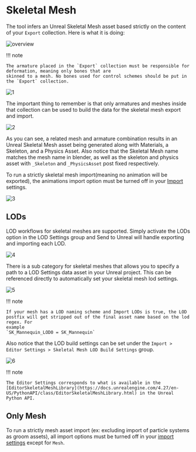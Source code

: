 # Skeletal Mesh

The tool infers an Unreal Skeletal Mesh asset based strictly on the content of your `Export` collection. Here is what
it is doing:


![overview](./images/skeletal-mesh/overview.svg)

!!! note
  
    The armature placed in the `Export` collection must be responsible for deformation, meaning only bones that are
    skinned to a mesh. No bones used for control schemes should be put in the `Export` collection.

![1](./images/skeletal-mesh/1.gif)

The important thing to remember is that only armatures and meshes inside that collection can be used to build the data for the
skeletal mesh export and import.

![2](./images/skeletal-mesh/2.gif)

As you can see, a related mesh and armature combination results in an Unreal Skeletal Mesh asset being generated along with
Materials, a Skeleton, and a Physics Asset. Also notice that the Skeletal Mesh name matches the mesh name in blender, as well
as the skeleton and physics asset with `_Skeleton` and `_PhysicsAsset` post fixed respectively.


To run a strictly skeletal mesh import(meaning no animation will be exported), the animations import option must be
turned off in your [Import](/settings/import.html#animation) settings.

![3](./images/skeletal-mesh/3.png)

## LODs

LOD workflows for skeletal meshes are supported. Simply activate the LODs option in the LOD Settings group and Send to
Unreal will handle exporting and importing each LOD.

![4](./images/skeletal-mesh/4.png)


There is a sub category for skeletal meshes that allows you to specify a path to a LOD Settings data asset in your
Unreal project. This can be referenced directly to automatically set your skeletal
mesh lod settings.

![5](./images/skeletal-mesh/5.png)

!!! note

    If your mesh has a LOD naming scheme and Import LODs is true, the LOD postfix will get stripped out of the final asset name based on the lod regex. For
    example
    `SK_Mannequin_LOD0 = SK_Mannequin`

Also notice that the LOD build settings can be set under the
`Import > Editor Settings > Skeletal Mesh LOD Build Settings` group.

![6](./images/skeletal-mesh/6.png)

!!! note

    The Editor Settings corresponds to what is available in the [EditorSkeletalMeshLibrary](https://docs.unrealengine.com/4.27/en-US/PythonAPI/class/EditorSkeletalMeshLibrary.html) in the Unreal Python API.

## Only Mesh

To run a strictly mesh asset import (ex: excluding import of particle systems as groom assets), all import options
must be turned off in your [import settings](/settings/import.html) except for `Mesh`.
